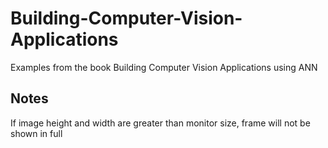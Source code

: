 # Building-Computer-Vision-Applications
Examples from the book Building Computer Vision Applications using ANN

## Notes
If image height and width are greater than monitor size, frame will not be shown in full
